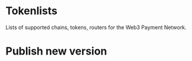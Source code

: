 # Tokenlists

Lists of supported chains, tokens, routers for the Web3 Payment Network.

# Publish new version